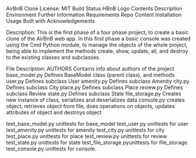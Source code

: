 AirBnB Clone License: MIT Build Status HBnB Logo Contents Description
Environment Further Information Requirements Repo Content
Installation Usage Built with Acknowledgements

Description: This is the first phase of a four phase project, to create a
basic clone of the AirBnB web app. In this first phase a basic console was
created using the Cmd Python module, to manage the objects of the whole
project, being able to implement the methods create, show, update, all,
and destroy to the existing classes and subclasses.

File Description: AUTHORS Contains info about authors of the project
base_model.py Defines BaseModel class (parent class), and methods user.py
Defines subclass User amenity.py Defines subclass Amenity city.py Defines
subclass City place.py Defines subclass Place review.py Defines subclass
Review state.py Defines subclass State file_storage.py Creates new instance
of class, serializes and deserializes data console.py creates object,
retrieves object from file, does operations on objects, updates attributes
of object and destroys object

test_base_model.py unittests for base_model test_user.py unittests for user
test_amenity.py unittests for amenity test_city.py unittests for city
test_place.py unittests for place test_review.py unittests for review
test_state.py unittests for state test_file_storage.pyunittests for
file_storage test_console.py unittests for console.
